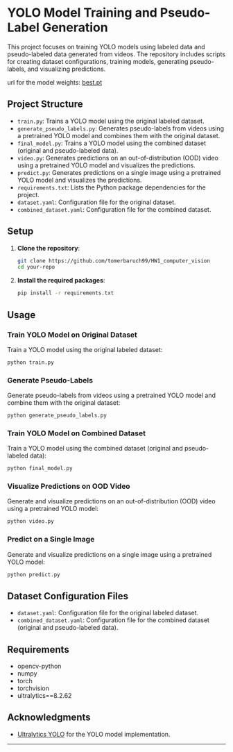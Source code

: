 # YOLO Model Training and Pseudo-Label Generation

This project focuses on training YOLO models using labeled data and pseudo-labeled data generated from videos. The repository includes scripts for creating dataset configurations, training models, generating pseudo-labels, and visualizing predictions.

url for the model weights: [best.pt](url)

## Project Structure

- `train.py`: Trains a YOLO model using the original labeled dataset.
- `generate_pseudo_labels.py`: Generates pseudo-labels from videos using a pretrained YOLO model and combines them with the original dataset.
- `final_model.py`: Trains a YOLO model using the combined dataset (original and pseudo-labeled data).
- `video.py`: Generates predictions on an out-of-distribution (OOD) video using a pretrained YOLO model and visualizes the predictions.
- `predict.py`: Generates predictions on a single image using a pretrained YOLO model and visualizes the predictions.
- `requirements.txt`: Lists the Python package dependencies for the project.
- `dataset.yaml`: Configuration file for the original dataset.
- `combined_dataset.yaml`: Configuration file for the combined dataset.

## Setup

1. **Clone the repository**:
    ```sh
    git clone https://github.com/tomerbaruch99/HW1_computer_vision
    cd your-repo
    ```

2. **Install the required packages**:
    ```sh
    pip install -r requirements.txt
    ```

## Usage

### Train YOLO Model on Original Dataset

Train a YOLO model using the original labeled dataset:
```sh
python train.py
```

### Generate Pseudo-Labels

Generate pseudo-labels from videos using a pretrained YOLO model and combine them with the original dataset:
```sh
python generate_pseudo_labels.py
```

### Train YOLO Model on Combined Dataset

Train a YOLO model using the combined dataset (original and pseudo-labeled data):
```sh
python final_model.py
```

### Visualize Predictions on OOD Video

Generate and visualize predictions on an out-of-distribution (OOD) video using a pretrained YOLO model:
```sh
python video.py
```

### Predict on a Single Image

Generate and visualize predictions on a single image using a pretrained YOLO model:
```sh
python predict.py
```

## Dataset Configuration Files

- `dataset.yaml`: Configuration file for the original labeled dataset.
- `combined_dataset.yaml`: Configuration file for the combined dataset (original and pseudo-labeled data).

## Requirements

- opencv-python
- numpy
- torch
- torchvision
- ultralytics==8.2.62

## Acknowledgments

- [Ultralytics YOLO](https://github.com/ultralytics/yolov8) for the YOLO model implementation.

---